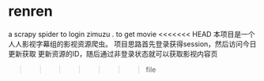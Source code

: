 # renren

a scrapy spider to login  zimuzu . to get movie
<<<<<<< HEAD
本项目是一个人人影视字幕组的影视资源爬虫。
项目思路首先登录获得session，然后访问今日更新获取
更新资源的ID，随后通过非登录状态就可以获取影视内容页

>>>>>>> file
